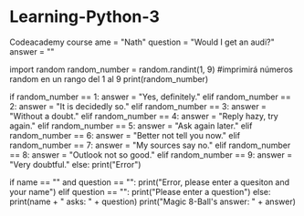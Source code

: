 # Learning-Python-3
Codeacademy course
ame = "Nath"
question = "Would I get an audi?"
answer = ""

import random
random_number = random.randint(1, 9)
#imprimirá números random en un rango del 1 al 9
print(random_number)

if random_number == 1:
  answer = "Yes, definitely."
elif random_number == 2:
  answer = "It is decidedly so."
elif random_number == 3:
  answer = "Without a doubt."
elif random_number == 4:
  answer = "Reply hazy, try again."
elif random_number == 5:
  answer = "Ask again later."
elif random_number == 6:
  answer = "Better not tell you now."
elif random_number == 7:
  answer = "My sources say no."
elif random_number == 8:
  answer = "Outlook not so good."
elif random_number == 9:
  answer = "Very doubtful."
else:
  print("Error")

if name == "" and question == "":
  print("Error, please enter a quesiton and your name")
elif question == "":
  print("Please enter a question")
else:
  print(name + " asks: " + question)
  print("Magic 8-Ball's  answer: " + answer)
